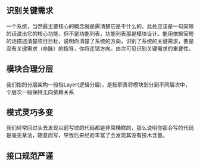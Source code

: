 ## 识别关键需求

一个系统，当然最主要核心的概念就是需清楚它是干什么的，此处应该是一句简短的话说出它的核心功能，但不是功能列表，功能列表那是模块设计。能用依据简短的话描述清楚项目目标，说明你清楚了系统的方向，识别了系统的关键需求，要是没有关键需求（命脉）的指导，你将走错方向。由次可见识别关键需求的重要性。

## 模块合理分层

我们指的分层架构一般指Layer\(逻辑分层\)，是按职责将模块划分到不同层次中，个层次一般保持无向依赖关系

## 模式灵巧多变

我们经常回过头去发现以前写过的代码都是非常糟糕的，那么说明你那会写的代码是毫无章法，随意而写，导致后来经验丰富了会发现其没有技术含量。

## 接口规范严谨

